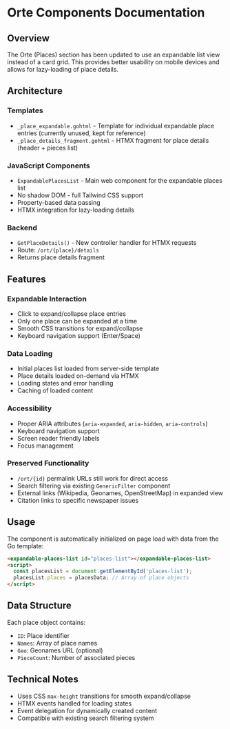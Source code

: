 # Orte Components Documentation

## Overview
The Orte (Places) section has been updated to use an expandable list view instead of a card grid. This provides better usability on mobile devices and allows for lazy-loading of place details.

## Architecture

### Templates
- `_place_expandable.gohtml` - Template for individual expandable place entries (currently unused, kept for reference)
- `_place_details_fragment.gohtml` - HTMX fragment for place details (header + pieces list)

### JavaScript Components
- `ExpandablePlacesList` - Main web component for the expandable places list
- No shadow DOM - full Tailwind CSS support
- Property-based data passing
- HTMX integration for lazy-loading details

### Backend
- `GetPlaceDetails()` - New controller handler for HTMX requests
- Route: `/ort/{place}/details`
- Returns place details fragment

## Features

### Expandable Interaction
- Click to expand/collapse place entries
- Only one place can be expanded at a time
- Smooth CSS transitions for expand/collapse
- Keyboard navigation support (Enter/Space)

### Data Loading
- Initial places list loaded from server-side template
- Place details loaded on-demand via HTMX
- Loading states and error handling
- Caching of loaded content

### Accessibility
- Proper ARIA attributes (`aria-expanded`, `aria-hidden`, `aria-controls`)
- Keyboard navigation support
- Screen reader friendly labels
- Focus management

### Preserved Functionality
- `/ort/{id}` permalink URLs still work for direct access
- Search filtering via existing `GenericFilter` component
- External links (Wikipedia, Geonames, OpenStreetMap) in expanded view
- Citation links to specific newspaper issues

## Usage

The component is automatically initialized on page load with data from the Go template:

```html
<expandable-places-list id="places-list"></expandable-places-list>
<script>
  const placesList = document.getElementById('places-list');
  placesList.places = placesData; // Array of place objects
</script>
```

## Data Structure

Each place object contains:
- `ID`: Place identifier
- `Names`: Array of place names
- `Geo`: Geonames URL (optional)
- `PieceCount`: Number of associated pieces

## Technical Notes

- Uses CSS `max-height` transitions for smooth expand/collapse
- HTMX events handled for loading states
- Event delegation for dynamically created content
- Compatible with existing search filtering system